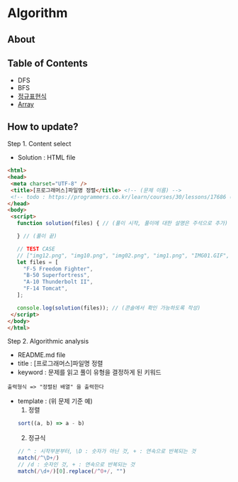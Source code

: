 # Algorithm

## About


## Table of Contents
- DFS
- BFS
- [정규표현식](https://github.com/dagchigo-ssgtudy/dagchigo-ssgtudy/tree/main/Algorithm/%EC%A0%95%EA%B7%9C%ED%91%9C%ED%98%84%EC%8B%9D#%EC%A0%95%EA%B7%9C%ED%91%9C%ED%98%84%EC%8B%9D)
- [Array](https://github.com/dagchigo-ssgtudy/dagchigo-ssgtudy/tree/main/Algorithm/Array#array)

## How to update?
Step 1. Content select
  - Solution : HTML file
   ```html
<html>
  <head>
    <meta charset="UTF-8" />
    <title>[프로그래머스]파일명 정렬</title> <!-- (문제 이름) -->
    <!-- todo : https://programmers.co.kr/learn/courses/30/lessons/17686 (문제 링크)--> 
  </head>
  <body>
    <script>
      function solution(files) { // (풀이 시작, 풀이에 대한 설명은 주석으로 추가)

      } // (풀이 끝)

      // TEST CASE
      // ["img12.png", "img10.png", "img02.png", "img1.png", "IMG01.GIF", "img2.JPG"]
      let files = [
        "F-5 Freedom Fighter",
        "B-50 Superfortress",
        "A-10 Thunderbolt II",
        "F-14 Tomcat",
      ];

      console.log(solution(files)); // (콘솔에서 확인 가능하도록 작성)
    </script>
  </body>
</html>
```


Step 2. Algorithmic analysis
  - README.md file
  - title : [프로그래머스]파일명 정렬
  - keyword : 문제를 읽고 풀이 유형을 결정하게 된 키워드
  ```
  출력형식 => "정렬된 배열" 을 출력한다
  ```
  - template : (위 문제 기준 예) 
    1. 정렬 
    ```js
    sort((a, b) => a - b)
    ```
    2. 정규식 
    ```js
    // ^ : 시작부분부터, \D : 숫자가 아닌 것, + : 연속으로 반복되는 것
    match(/^\D+/)
    // /d : 숫자인 것, + : 연속으로 반복되는 것
    match(/\d+/)[0].replace(/^0+/, "")
    ```
    
